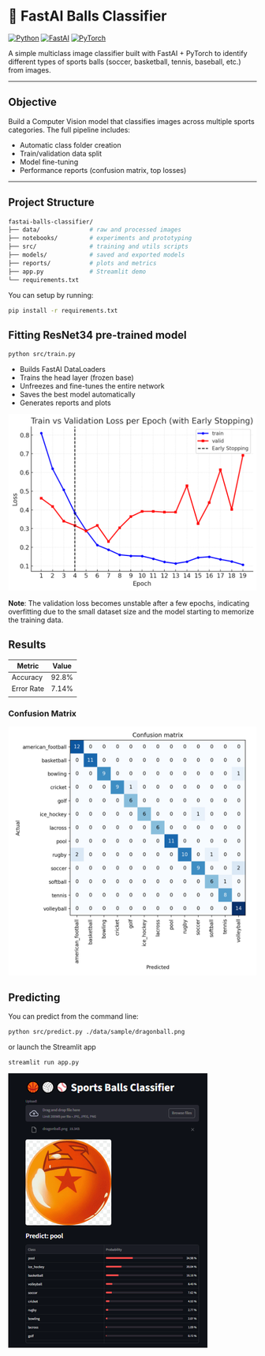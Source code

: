 # 🏀 FastAI Balls Classifier

[![Python](https://img.shields.io/badge/python-3.10+-blue.svg)](https://www.python.org/)
[![FastAI](https://img.shields.io/badge/FastAI-v2.7-green.svg)](https://docs.fast.ai/)
[![PyTorch](https://img.shields.io/badge/PyTorch-2.0+-red.svg)](https://pytorch.org/)

A simple multiclass image classifier built with FastAI + PyTorch to identify different types of sports balls (soccer, basketball, tennis, baseball, etc.) from images.

---

## Objective
Build a Computer Vision model that classifies images across multiple sports categories. The full pipeline includes:
- Automatic class folder creation  
- Train/validation data split  
- Model fine-tuning  
- Performance reports (confusion matrix, top losses)

---

## Project Structure

```bash
fastai-balls-classifier/
├── data/              # raw and processed images
├── notebooks/         # experiments and prototyping
├── src/               # training and utils scripts
├── models/            # saved and exported models
├── reports/           # plots and metrics
├── app.py             # Streamlit demo
└── requirements.txt
```

You can setup by running:
```bash
pip install -r requirements.txt
```


## Fitting ResNet34 pre-trained model
```bash
python src/train.py
```
- Builds FastAI DataLoaders
- Trains the head layer (frozen base)
- Unfreezes and fine-tunes the entire network
- Saves the best model automatically
- Generates reports and plots

![train_val_loss_epochs](./reports/train_val_loss_epochs.png)

**Note**: The validation loss becomes unstable after a few epochs, indicating overfitting due to the small dataset size and the model starting to memorize the training data.

## Results

| Metric     | Value  |
|------------|--------|
| Accuracy   | 92.8%  |
| Error Rate | 7.14%  |
|            |        |

### Confusion Matrix

![Confusion Matrix](./reports/confusion_matrix.png)

## Predicting

You can predict from the command line:
```bash
python src/predict.py ./data/sample/dragonball.png
```
or launch the Streamlit app

```bash
streamlit run app.py
```

![streamlit_example](./reports/streamlit_example.png)



